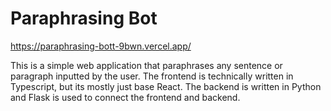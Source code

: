 # Paraphrasing Bot

https://paraphrasing-bott-9bwn.vercel.app/

This is a simple web application that paraphrases any sentence or paragraph inputted by the user.  The frontend is technically written in Typescript, but its mostly just base React. The backend is written in Python and Flask is used to connect the frontend and backend.
 
